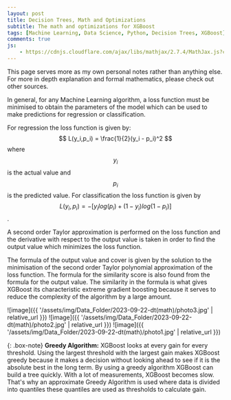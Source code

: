 ```yaml
---
layout: post
title: Decision Trees, Math and Optimizations 
subtitle: The math and optimizations for XGBoost
tags: [Machine Learning, Data Science, Python, Decision Trees, XGBoost]
comments: true
js:
    - https://cdnjs.cloudflare.com/ajax/libs/mathjax/2.7.4/MathJax.js?config=TeX-MML-AM_CHTML
---
```


This page serves more as my own personal notes rather than anything else. For more in depth explanation and formal 
mathematics, please check out other sources. 

In general, for any Machine Learning algorithm, a loss function must be minimised to obtain the parameters of the model 
which can be used to make predictions for regression or classification. 

For regression the loss function is given by: $$ L(y_i,p_i) = \frac{1}{2}(y_i - p_i)^2 $$ where $$y_i$$ is the
actual value and $$p_i$$ is the predicted value. For classification the loss function is given by $$ L(y_i,p_i) = -[y_i log(p_i) + (1 - y_i)log(1 - p_i)] $$. 

A second order Taylor approximation is performed on the loss function and the derivative with respect to the output value 
is taken in order to find the output value which minimizes the loss function.

The formula of the output value and cover is given by the solution to the minimisation of the second order Taylor 
polynomial approximation of the loss function. The formula for the similarity score is also found from the formula for 
the output value. The similarity in the formula is what gives XGBoost its characteristic extreme gradient boosting 
because it serves to reduce the complexity of the algorithm by a large amount.

![image]({{ '/assets/img/Data_Folder/2023-09-22-dt(math)/photo3.jpg' | relative_url }})
![image]({{ '/assets/img/Data_Folder/2023-09-22-dt(math)/photo2.jpg' | relative_url }})
![image]({{ '/assets/img/Data_Folder/2023-09-22-dt(math)/photo1.jpg' | relative_url }})

{: .box-note}
**Greedy Algorithm:** XGBoost looks at every gain for every threshold. Using the largest threshold with the largest gain 
makes XGBoost greedy because it makes a decision without looking ahead to see if it is the absolute best in the long term. 
By using a greedy algorithm XGBoost can build a tree quickly. With a lot of measurements, XGBoost becomes slow. That's why
an approximate Greedy Algorithm is used where data is divided into quantiles these quantiles are used as thresholds
to calculate gain.



